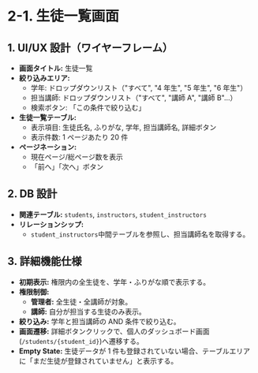 # 2-1. 生徒一覧画面

## 1. UI/UX 設計（ワイヤーフレーム）

- **画面タイトル:** 生徒一覧
- **絞り込みエリア:**
  - 学年: ドロップダウンリスト（"すべて", "4 年生", "5 年生", "6 年生"）
  - 担当講師: ドロップダウンリスト（"すべて", "講師 A", "講師 B"...）
  - 検索ボタン: 「この条件で絞り込む」
- **生徒一覧テーブル:**
  - 表示項目: 生徒氏名, ふりがな, 学年, 担当講師名, 詳細ボタン
  - 表示件数: 1 ページあたり 20 件
- **ページネーション:**
  - 現在ページ/総ページ数を表示
  - 「前へ」「次へ」ボタン

## 2. DB 設計

- **関連テーブル:** `students`, `instructors`, `student_instructors`
- **リレーションシップ:**
  - `student_instructors`中間テーブルを参照し、担当講師名を取得する。

## 3. 詳細機能仕様

- **初期表示:** 権限内の全生徒を、学年・ふりがな順で表示する。
- **権限制御:**
  - **管理者:** 全生徒・全講師が対象。
  - **講師:** 自分が担当する生徒のみ表示。
- **絞り込み:** 学年と担当講師の AND 条件で絞り込む。
- **画面遷移:** 詳細ボタンクリックで、個人のダッシュボード画面(`/students/{student_id}`)へ遷移する。
- **Empty State:** 生徒データが 1 件も登録されていない場合、テーブルエリアに「まだ生徒が登録されていません」と表示する。
